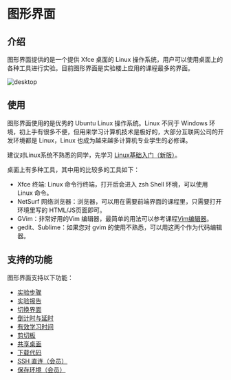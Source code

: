 # 图形界面

## 介绍

图形界面提供的是一个提供 Xfce 桌面的 Linux 操作系统，用户可以使用桌面上的各种工具进行实验。目前图形界面是实验楼上应用的课程最多的界面。

![desktop](https://doc.shiyanlou.com/shiyanlou-docs/images/desktopui.png)

## 使用

图形界面使用的是优秀的 Ubuntu Linux 操作系统。Linux 不同于 Windows 环境，初上手有很多不便，但用来学习计算机技术是极好的，大部分互联网公司的开发环境都是 Linux，Linux 也成为越来越多计算机专业学生的必修课。

建议对Linux系统不熟悉的同学，先学习 [Linux基础入门（新版）](https://www.shiyanlou.com/courses/1)。

桌面上有多种工具，其中用的比较多的工具如下：

* Xfce 终端: Linux 命令行终端，打开后会进入 zsh Shell 环境，可以使用 Linux 命令。
* NetSurf 网络浏览器：浏览器，可以用在需要前端界面的课程里，只需要打开环境里写的 HTML/JS页面即可。
* GVim：非常好用的Vim 编辑器，最简单的用法可以参考课程[Vim编辑器](https://www.shiyanlou.com/courses/2)。
* gedit、Sublime：如果您对 gvim 的使用不熟悉，可以用这两个作为代码编辑器。

## 支持的功能

图形界面支持以下功能：

* [实验步骤](../feature/lab_steps.md)
* [实验报告](../feature/lab_reports.md)
* [切换界面](../feature/switch_ui.md)
* [倒计时与延时](../feature/count_down.md)
* [有效学习时间](../feature/study_time.md)
* [剪切板](../feature/clipboard.md)
* [共享桌面](../feature/share_desktop.md)
* [下载代码](../feature/download_code.md)
* [SSH 直连（会员）](../feature/ssh.md)
* [保存环境（会员）](../feature/save_lab.md)


